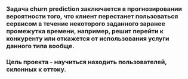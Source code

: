 ### Задача churn prediction заключается в прогнозировании вероятности того, что клиент перестанет пользоваться сервисом в течение некоторого заданного заранее промежутка времени, например, решит перейти к конкуренту или откажется от использования услуги данного типа вообще. 
### Цель проекта - научиться находить пользователей, склонных к оттоку.

